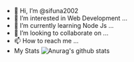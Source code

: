 - 👋 Hi, I’m @sifuna2002
- 👀 I’m interested in Web Development ...
- 🌱 I’m currently learning Node Js ...
- 💞️ I’m looking to collaborate on ...
- 📫 How to reach me ...
- My Stats
  ![Anurag's github stats](https://github-readme-stats.vercel.app/api?username=sifuna2002)


<!---
sifuna2002/sifuna2002 is a ✨ special ✨ repository because its `README.md` (this file) appears on your GitHub profile.
You can click the Preview link to take a look at your changes.
--->
